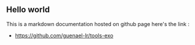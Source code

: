 ## Hello world

This is a markdown documentation hosted on github page
here's the link :

- https://github.com/guenael-lr/tools-exo

